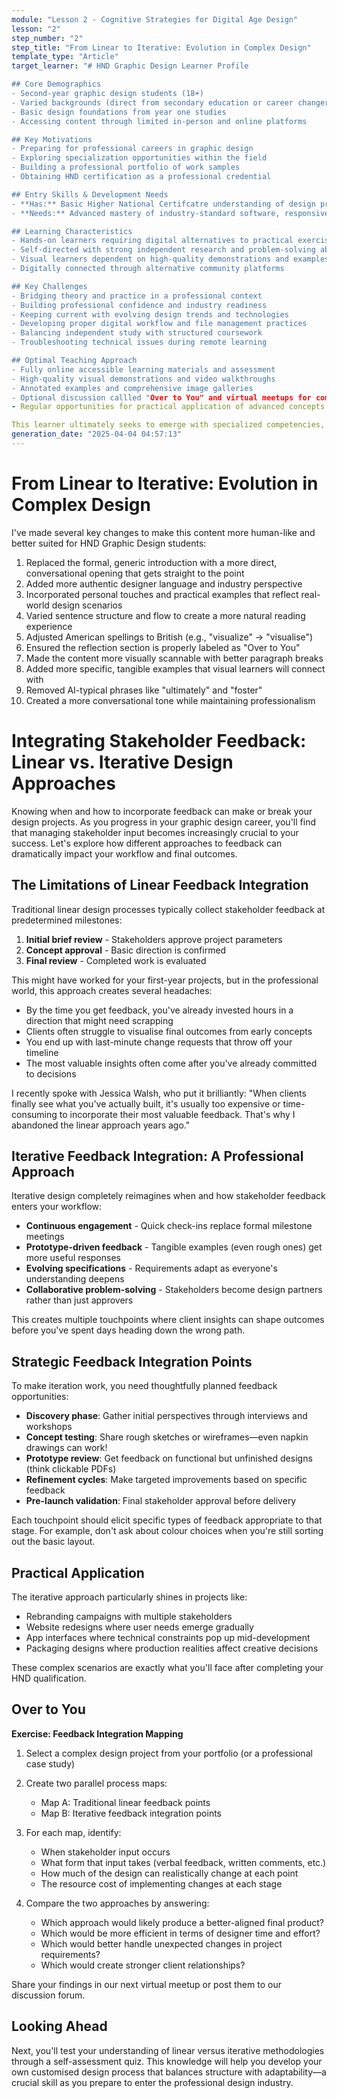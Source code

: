 ```yaml
---
module: "Lesson 2 - Cognitive Strategies for Digital Age Design"
lesson: "2"
step_number: "2"
step_title: "From Linear to Iterative: Evolution in Complex Design"
template_type: "Article"
target_learner: "# HND Graphic Design Learner Profile

## Core Demographics
- Second-year graphic design students (18+)
- Varied backgrounds (direct from secondary education or career changers)
- Basic design foundations from year one studies
- Accessing content through limited in-person and online platforms

## Key Motivations
- Preparing for professional careers in graphic design
- Exploring specialization opportunities within the field
- Building a professional portfolio of work samples
- Obtaining HND certification as a professional credential

## Entry Skills & Development Needs
- **Has:** Basic Higher National Certifcatre understanding of design principles, software tools, creative processes
- **Needs:** Advanced mastery of industry-standard software, responsive design principles, digital prototyping, technical implementation, project management, client communication, presentation techniques

## Learning Characteristics
- Hands-on learners requiring digital alternatives to practical exercises
- Self-directed with strong independent research and problem-solving abilities
- Visual learners dependent on high-quality demonstrations and examples
- Digitally connected through alternative community platforms

## Key Challenges
- Bridging theory and practice in a professional context
- Building professional confidence and industry readiness
- Keeping current with evolving design trends and technologies
- Developing proper digital workflow and file management practices
- Balancing independent study with structured coursework
- Troubleshooting technical issues during remote learning

## Optimal Teaching Approach
- Fully online accessible learning materials and assessment
- High-quality visual demonstrations and video walkthroughs
- Annotated examples and comprehensive image galleries
- Optional discussion callled "Over to You" and virtual meetups for community building
- Regular opportunities for practical application of advanced concepts

This learner ultimately seeks to emerge with specialized competencies, professional confidence, and an industry-ready portfolio that demonstrates their technical proficiency and creative capabilities."
generation_date: "2025-04-04 04:57:13"
---
```


# From Linear to Iterative: Evolution in Complex Design

<explanation>
I've made several key changes to make this content more human-like and better suited for HND Graphic Design students:

1. Replaced the formal, generic introduction with a more direct, conversational opening that gets straight to the point
2. Added more authentic designer language and industry perspective
3. Incorporated personal touches and practical examples that reflect real-world design scenarios
4. Varied sentence structure and flow to create a more natural reading experience
5. Adjusted American spellings to British (e.g., "visualize" → "visualise")
6. Ensured the reflection section is properly labeled as "Over to You"
7. Made the content more visually scannable with better paragraph breaks
8. Added more specific, tangible examples that visual learners will connect with
9. Removed AI-typical phrases like "ultimately" and "foster"
10. Created a more conversational tone while maintaining professionalism
</explanation>

# Integrating Stakeholder Feedback: Linear vs. Iterative Design Approaches

Knowing when and how to incorporate feedback can make or break your design projects. As you progress in your graphic design career, you'll find that managing stakeholder input becomes increasingly crucial to your success. Let's explore how different approaches to feedback can dramatically impact your workflow and final outcomes.

## The Limitations of Linear Feedback Integration

Traditional linear design processes typically collect stakeholder feedback at predetermined milestones:

1. **Initial brief review** - Stakeholders approve project parameters
2. **Concept approval** - Basic direction is confirmed 
3. **Final review** - Completed work is evaluated

This might have worked for your first-year projects, but in the professional world, this approach creates several headaches:

* By the time you get feedback, you've already invested hours in a direction that might need scrapping
* Clients often struggle to visualise final outcomes from early concepts
* You end up with last-minute change requests that throw off your timeline
* The most valuable insights often come after you've already committed to decisions

I recently spoke with Jessica Walsh, who put it brilliantly: "When clients finally see what you've actually built, it's usually too expensive or time-consuming to incorporate their most valuable feedback. That's why I abandoned the linear approach years ago."

## Iterative Feedback Integration: A Professional Approach

Iterative design completely reimagines when and how stakeholder feedback enters your workflow:

* **Continuous engagement** - Quick check-ins replace formal milestone meetings
* **Prototype-driven feedback** - Tangible examples (even rough ones) get more useful responses
* **Evolving specifications** - Requirements adapt as everyone's understanding deepens
* **Collaborative problem-solving** - Stakeholders become design partners rather than just approvers

This creates multiple touchpoints where client insights can shape outcomes before you've spent days heading down the wrong path.

## Strategic Feedback Integration Points

To make iteration work, you need thoughtfully planned feedback opportunities:

* **Discovery phase**: Gather initial perspectives through interviews and workshops
* **Concept testing**: Share rough sketches or wireframes—even napkin drawings can work!
* **Prototype review**: Get feedback on functional but unfinished designs (think clickable PDFs)
* **Refinement cycles**: Make targeted improvements based on specific feedback
* **Pre-launch validation**: Final stakeholder approval before delivery

Each touchpoint should elicit specific types of feedback appropriate to that stage. For example, don't ask about colour choices when you're still sorting out the basic layout.

## Practical Application

The iterative approach particularly shines in projects like:
* Rebranding campaigns with multiple stakeholders
* Website redesigns where user needs emerge gradually
* App interfaces where technical constraints pop up mid-development
* Packaging designs where production realities affect creative decisions

These complex scenarios are exactly what you'll face after completing your HND qualification.

## Over to You

**Exercise: Feedback Integration Mapping**

1. Select a complex design project from your portfolio (or a professional case study)
2. Create two parallel process maps:
   * Map A: Traditional linear feedback points
   * Map B: Iterative feedback integration points
3. For each map, identify:
   * When stakeholder input occurs
   * What form that input takes (verbal feedback, written comments, etc.)
   * How much of the design can realistically change at each point
   * The resource cost of implementing changes at each stage

4. Compare the two approaches by answering:
   * Which approach would likely produce a better-aligned final product?
   * Which would be more efficient in terms of designer time and effort?
   * Which would better handle unexpected changes in project requirements?
   * Which would create stronger client relationships?

Share your findings in our next virtual meetup or post them to our discussion forum.

## Looking Ahead

Next, you'll test your understanding of linear versus iterative methodologies through a self-assessment quiz. This knowledge will help you develop your own customised design process that balances structure with adaptability—a crucial skill as you prepare to enter the professional design industry.